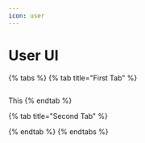 ```yaml
---
icon: user
---
```


# User UI

{% tabs %}
{% tab title="First Tab" %}
<figure><img src="https://images.unsplash.com/photo-1746624731088-164183e5beb8?crop=entropy&#x26;cs=srgb&#x26;fm=jpg&#x26;ixid=M3wxOTcwMjR8MHwxfHJhbmRvbXx8fHx8fHx8fDE3NDc1MTQ4MzB8&#x26;ixlib=rb-4.1.0&#x26;q=85" alt=""><figcaption></figcaption></figure>

This
{% endtab %}

{% tab title="Second Tab" %}

{% endtab %}
{% endtabs %}
